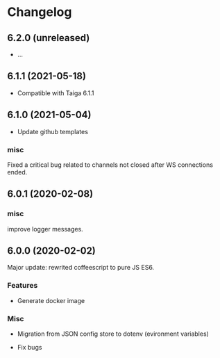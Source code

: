 # Changelog


## 6.2.0 (unreleased)

- ...

## 6.1.1 (2021-05-18)

- Compatible with Taiga 6.1.1

## 6.1.0 (2021-05-04)

- Update github templates

### misc

Fixed a critical bug related to channels not closed after WS connections ended.


## 6.0.1 (2020-02-08)

### misc

improve logger messages.


## 6.0.0 (2020-02-02)

Major update: rewrited coffeescript to pure JS ES6.

### Features

- Generate docker image

### Misc

- Migration from JSON config store to dotenv (evironment variables)

- Fix bugs
